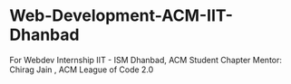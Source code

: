 # Web-Development-ACM-IIT-Dhanbad
For Webdev Internship IIT - ISM Dhanbad, ACM Student Chapter Mentor: Chirag Jain , ACM League of Code 2.0
